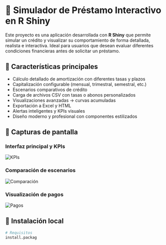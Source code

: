 # 💸 Simulador de Préstamo Interactivo en R Shiny

Este proyecto es una aplicación desarrollada con **R Shiny** que permite simular un crédito y visualizar su comportamiento de forma detallada, realista e interactiva. Ideal para usuarios que desean evaluar diferentes condiciones financieras antes de solicitar un préstamo.

## 🌟 Características principales

- Cálculo detallado de amortización con diferentes tasas y plazos
- Capitalización configurable (mensual, trimestral, semestral, etc.)
- Escenarios comparativos de crédito
- Carga de archivos CSV con tasas o abonos personalizados
- Visualizaciones avanzadas -> curvas acumuladas
- Exportación a Excel y HTML
- Alertas inteligentes y KPIs visuales
- Diseño moderno y profesional con componentes estilizados

## 📸 Capturas de pantalla

### Interfaz principal y KPIs

![KPIs](imagenes/kpis.png)

### Comparación de escenarios

![Comparación](imagenes/comparacion.png)

### Visualización de pagos

![Pagos](imagenes/pagos.png)

## 🔧 Instalación local

```r
# Requisitos
install.packag

